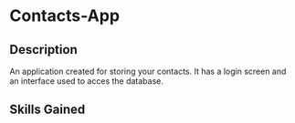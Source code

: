 # Contacts-App
## Description
An application created for storing your contacts. It has a login screen and an interface used to acces the database.
## Skills Gained
